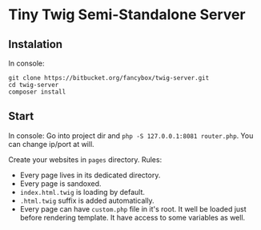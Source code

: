 # Tiny Twig Semi-Standalone Server

## Instalation

In console:

```
git clone https://bitbucket.org/fancybox/twig-server.git
cd twig-server
composer install
```

## Start

In console: Go into project dir and `php -S 127.0.0.1:8081 router.php`. You can change ip/port at will.

Create your websites in `pages` directory. Rules:

* Every page lives in its dedicated directory.
* Every page is sandoxed.
* `index.html.twig` is loading by default.
* `.html.twig` suffix is added automatically.
* Every page can have `custom.php` file in it's root. It well be loaded just before rendering template. It have access to some variables as well.
